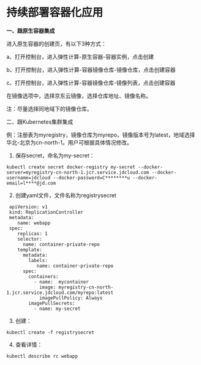 # 持续部署容器化应用


**一、跟原生容器集成**

 进入原生容器的创建页，有以下3种方式：

a、打开控制台，进入弹性计算-原生容器-容器实例，点击创建

b、打开控制台，进入弹性计算-容器镜像仓库-镜像仓库，点击创建容器

c、打开控制台，进入弹性计算-容器镜像仓库-镜像列表，点击创建容器

在镜像选项中，选择京东云镜像，选择仓库地址、镜像名称。

注：尽量选择同地域下的镜像仓库。

二、跟Kubernetes集群集成

例：注册表为myregistry，镜像仓库为myrepo，镜像版本号为latest，地域选择华北-北京为cn-north-1。用户可根据具体情况修改。

1.   保存secret，命名为my-secret：
```
kubectl create secret docker-registry my-secret --docker-server=myregistry-cn-north-1.jcr.service.jdcloud.com --docker-username=jdcloud --docker-password=C********u --docker-email=l****@jd.com
```
2.   创建yaml文件，文件名称为registrysecret
```
 apiVersion: v1
 kind: ReplicationController
 metadata:
    name: webapp
 spec:
    replicas: 1
    selector:
      name: container-private-repo
    template:
      metadata:
        labels:
           name: container-private-repo
      spec:
        containers:
          - name:  mycontainer
            image: myregistry-cn-north-1.jcr.service.jdcloud.com/myrepo:latest
            imagePullPolicy: Always
        imagePullSecrets:
          - name: my-secret
   ```
3.   创建：  
 ```
 kubectl create -f registrysecret
 ```
4.   查看详情：  
 ```
 kubectl describe rc webapp
 ```
